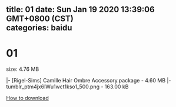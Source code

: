 
title: 01
date: Sun Jan 19 2020 13:39:06 GMT+0800 (CST)    
categories: baidu
---

# 01
size: 4.76 MB
 
 
|- [Rigel-Sims] Camille Hair   Ombre Accessory.package - 4.60 MB
|- tumblr_ptm4jx6lWu1wct1kso1_500.png - 163.00 kB

[How to download](https://bpcam.bemobtrk.com/go/2ceec3aa-1ca2-46d6-b9ff-aaa5c184517c?jno=718)